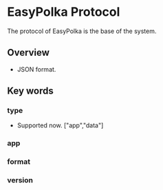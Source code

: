 # EasyPolka Protocol

The protocol of EasyPolka is the base of the system.

## Overview

* JSON format.

## Key words

### type

* Supported now. ["app","data"]

### app

### format

### version
